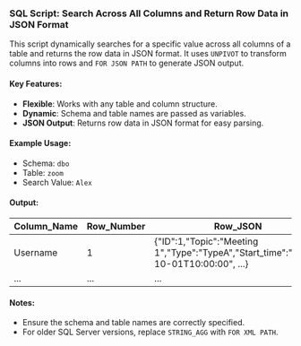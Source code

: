 ### SQL Script: Search Across All Columns and Return Row Data in JSON Format

This script dynamically searches for a specific value across all columns of a table and returns the row data in JSON format. It uses `UNPIVOT` to transform columns into rows and `FOR JSON PATH` to generate JSON output.

#### Key Features:
- **Flexible**: Works with any table and column structure.
- **Dynamic**: Schema and table names are passed as variables.
- **JSON Output**: Returns row data in JSON format for easy parsing.

#### Example Usage:
- Schema: `dbo`
- Table: `zoom`
- Search Value: `Alex`

#### Output:
| Column_Name   | Row_Number | Row_JSON                                                                 |
|---------------|------------|--------------------------------------------------------------------------|
| Username      | 1          | {"ID":1,"Topic":"Meeting 1","Type":"TypeA","Start_time":"2023-10-01T10:00:00", ...} |
| ...           | ...        | ...                                                                      |

#### Notes:
- Ensure the schema and table names are correctly specified.
- For older SQL Server versions, replace `STRING_AGG` with `FOR XML PATH`.
